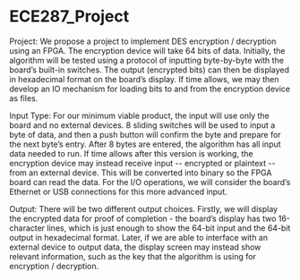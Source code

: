 # ECE287_Project

Project:
We propose a project to implement DES encryption / decryption using an FPGA.
The encryption device will take 64 bits of data. Initially, the algorithm will be
tested using a protocol of inputting byte-by-byte with the board’s built-in
switches. The output (encrypted bits) can then be displayed in hexadecimal
format on the board’s display. If time allows, we may then develop an IO
mechanism for loading bits to and from the encryption device as files.

Input Type:
For our minimum viable product, the input will use only the board and no external
devices. 8 sliding switches will be used to input a byte of data, and then a push
button will confirm the byte and prepare for the next byte’s entry. After 8 bytes are
entered, the algorithm has all input data needed to run. If time allows after this
version is working, the encryption device may instead receive input -- encrypted
or plaintext -- from an external device. This will be converted into binary so the
FPGA board can read the data. For the I/O operations, we will consider the
board’s Ethernet or USB connections for this more advanced input.
	
Output:
There will be two different output choices. Firstly, we will display the encrypted
data for proof of completion - the board’s display has two 16-character lines,
which is just enough to show the 64-bit input and the 64-bit output in
hexadecimal format. Later, if we are able to interface with an external device to
output data, the display screen may instead show relevant information, such as
the key that the algorithm is using for encryption / decryption.
